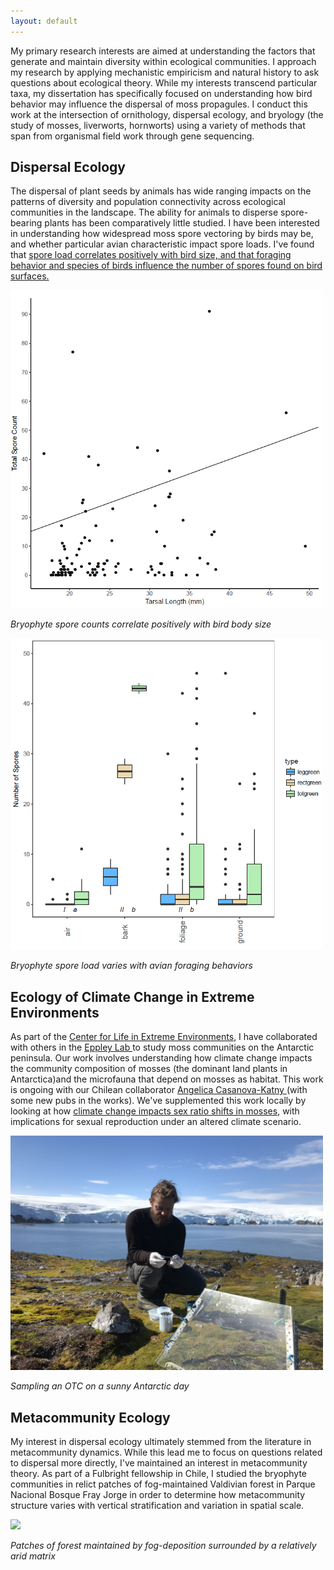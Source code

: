 ```yaml
---
layout: default
---
```


My primary research interests are aimed at understanding the factors that generate and maintain diversity within ecological communities. I approach my research by applying
mechanistic empiricism and natural history to ask questions about ecological theory. While my interests transcend particular taxa, my dissertation has specifically focused 
on understanding how bird behavior may influence the dispersal of moss propagules. I conduct this work at the intersection of ornithology, dispersal ecology, and bryology
(the study of mosses, liverworts, hornworts) using a variety of methods that span from organismal field work through gene sequencing.

<h2> Dispersal Ecology</h2>

The dispersal of plant seeds by animals has wide ranging impacts on the patterns of diversity and population connectivity across ecological communities in the landscape. The 
ability for animals to disperse spore-bearing plants has been comparatively little studied. I have been interested in understanding how widespread moss spore vectoring by birds
may be, and whether particular avian characteristic impact spore loads. I've found that <a href = "https://royalsocietypublishing.org/doi/10.1098/rspb.2018.2253">spore load correlates 
positively with bird size, and that foraging behavior and species of birds influence the number of spores found on bird surfaces.</a>

 
<img src="./images/spore to tarsal.jpg" width="500"> 

*Bryophyte spore counts correlate positively with bird body size*

<img src="./images/behavior spores.jpg" width="500">

*Bryophyte spore load varies with avian foraging behaviors*


<h2> Ecology of Climate Change in Extreme Environments</h2>

As part of the <a href ="https://www.pdx.edu/extreme-environments/">Center for Life in Extreme Environments</a>, I have collaborated with others in the 
<a href ="https://www.pdx.edu/biology/research-eppley-lab">Eppley Lab </a> to study moss communities on the Antarctic peninsula. Our work involves understanding how climate change 
impacts the community composition of mosses (the dominant land plants in Antarctica)and the microfauna that depend on mosses as habitat. This work is ongoing with our Chilean 
collaborator <a href = "https://www.researchgate.net/profile/Angelica_Casanova-Katny"> Angelica Casanova-Katny </a>(with some new pubs in the works). We've supplemented this work 
locally by looking at how <a href ="https://bsapubs.onlinelibrary.wiley.com/doi/abs/10.1002/ajb2.1128">climate change impacts sex ratio shifts in mosses</a>, with implications for 
sexual reproduction under an altered climate scenario. 

<img src="./images/air sampling.jpg" width="500">

*Sampling an OTC on a sunny Antarctic day*

<h2> Metacommunity Ecology </h2>

My interest in dispersal ecology ultimately stemmed from the literature in metacommunity dynamics. While this lead me to focus on questions related to dispersal more directly, 
I've maintained an interest in metacommunity theory. As part of a Fulbright fellowship in Chile, I studied the bryophyte communities in relict patches of fog-maintained Valdivian
forest in Parque Nacional Bosque Fray Jorge in order to determine how metacommunity structure varies with vertical stratification and variation in spatial scale. 

<img src="./images/fray jorge 2.jpg" width="500">

*Patches of forest maintained by fog-deposition surrounded by a relatively arid matrix*